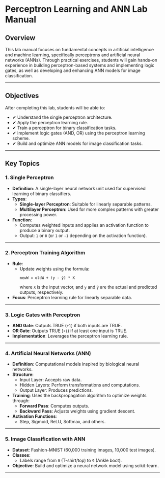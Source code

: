 # Perceptron Learning and ANN Lab Manual

## Overview  
This lab manual focuses on fundamental concepts in artificial intelligence and machine learning, specifically perceptrons and artificial neural networks (ANNs). Through practical exercises, students will gain hands-on experience in building perceptron-based systems and implementing logic gates, as well as developing and enhancing ANN models for image classification.

---

## Objectives  
After completing this lab, students will be able to:  
- ✔ Understand the single perceptron architecture.  
- ✔ Apply the perceptron learning rule.  
- ✔ Train a perceptron for binary classification tasks.  
- ✔ Implement logic gates (AND, OR) using the perceptron learning scheme.  
- ✔ Build and optimize ANN models for image classification tasks.

---

## Key Topics  

### 1. Single Perceptron  
- **Definition**: A single-layer neural network unit used for supervised learning of binary classifiers.  
- **Types**:  
  - **Single-layer Perceptron**: Suitable for linearly separable patterns.  
  - **Multilayer Perceptron**: Used for more complex patterns with greater processing power.  
- **Function**:  
  - Computes weighted inputs and applies an activation function to produce a binary output.  
  - Output: `1` or `0` (or `1` or `-1` depending on the activation function).  

---

### 2. Perceptron Training Algorithm  
- **Rule**:  
  - Update weights using the formula:  
    ```  
    newW = oldW + (y - ŷ) * X  
    ```  
    where `X` is the input vector, and `y` and `ŷ` are the actual and predicted outputs, respectively.  
- **Focus**: Perceptron learning rule for linearly separable data.  

---

### 3. Logic Gates with Perceptron  
- **AND Gate**: Outputs TRUE (`+1`) if both inputs are TRUE.  
- **OR Gate**: Outputs TRUE (`+1`) if at least one input is TRUE.  
- **Implementation**: Leverages the perceptron learning rule.  

---

### 4. Artificial Neural Networks (ANN)  
- **Definition**: Computational models inspired by biological neural networks.  
- **Structure**:  
  - Input Layer: Accepts raw data.  
  - Hidden Layers: Perform transformations and computations.  
  - Output Layer: Produces predictions.  
- **Training**: Uses the backpropagation algorithm to optimize weights through:  
  - **Forward Pass**: Computes outputs.  
  - **Backward Pass**: Adjusts weights using gradient descent.  
- **Activation Functions**:  
  - Step, Sigmoid, ReLU, Softmax, and others.  

---

### 5. Image Classification with ANN  
- **Dataset**: Fashion-MNIST (60,000 training images, 10,000 test images).  
- **Classes**:  
  - Labels range from `0` (T-shirt/top) to `9` (Ankle boot).  
- **Objective**: Build and optimize a neural network model using scikit-learn.

---
